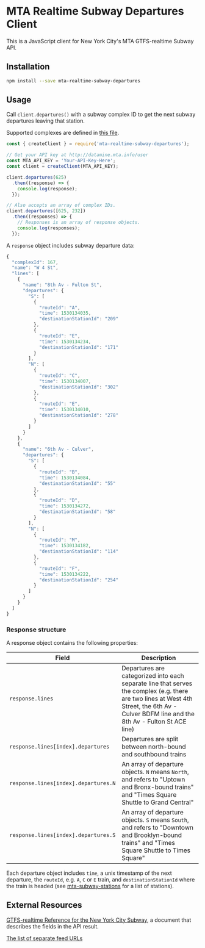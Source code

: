 # MTA Realtime Subway Departures Client

This is a JavaScript client for New York City's MTA GTFS-realtime Subway API.

## Installation

```bash
npm install --save mta-realtime-subway-departures
```

## Usage

Call `client.departures()` with a subway complex ID to get the next subway departures leaving that station.

Supported complexes are defined in [this file](https://github.com/ericandrewlewis/mta-subway-complexes/blob/master/complexes.json).

```js
const { createClient } = require('mta-realtime-subway-departures');

// Get your API key at http://datamine.mta.info/user
const MTA_API_KEY = 'Your-API-Key-Here';
const client = createClient(MTA_API_KEY);

client.departures(625)
  .then((response) => {
    console.log(response);
  });

// Also accepts an array of complex IDs.
client.departures([625, 232])
  .then((responses) => {
    // Responses is an array of response objects.
    console.log(responses);
  });
```

A `response` object includes subway departure data:

```js
{
  "complexId": 167,
  "name": "W 4 St",
  "lines": [
    {
      "name": "8th Av - Fulton St",
      "departures": {
        "S": [
          {
            "routeId": "A",
            "time": 1530134035,
            "destinationStationId": "209"
          },
          {
            "routeId": "E",
            "time": 1530134234,
            "destinationStationId": "171"
          }
        ],
        "N": [
          {
            "routeId": "C",
            "time": 1530134007,
            "destinationStationId": "302"
          },
          {
            "routeId": "E",
            "time": 1530134010,
            "destinationStationId": "278"
          }
        ]
      }
    },
    {
      "name": "6th Av - Culver",
      "departures": {
        "S": [
          {
            "routeId": "B",
            "time": 1530134084,
            "destinationStationId": "55"
          },
          {
            "routeId": "D",
            "time": 1530134272,
            "destinationStationId": "58"
          }
        ],
        "N": [
          {
            "routeId": "M",
            "time": 1530134182,
            "destinationStationId": "114"
          },
          {
            "routeId": "F",
            "time": 1530134222,
            "destinationStationId": "254"
          }
        ]
      }
    }
  ]
}

```

### Response structure

A response object contains the following properties:

| Field                  | Description |
|------------------------|-------------|
| `response.lines`             | Departures are categorized into each separate line that serves the complex (e.g. there are two lines at West 4th Street, the 6th Av - Culver BDFM line and the 8th Av - Fulton St ACE line) |
| `response.lines[index].departures` | Departures are split between north-bound and southbound trains |
| `response.lines[index].departures.N` | An array of departure objects. `N` means `North`, and refers to "Uptown and Bronx-bound trains" and "Times Square Shuttle to Grand Central" |
| `response.lines[index].departures.S` | An array of departure objects. `S` means `South`, and refers to "Downtown and Brooklyn-bound trains" and "Times Square Shuttle to Times Square" |

Each departure object includes `time`, a unix timestamp of the next departure, the `routeId`, e.g. `A`, `C` or `E` train, and `destinationStationId` where the train is headed (see [mta-subway-stations](https://www.npmjs.com/package/mta-subway-stations) for a list of stations).

## External Resources

[GTFS-realtime Reference for the New York City Subway](http://datamine.mta.info/sites/all/files/pdfs/GTFS-Realtime-NYC-Subway%20version%201%20dated%207%20Sep.pdf), a document that describes the fields in the API result.

[The list of separate feed URLs](http://datamine.mta.info/list-of-feeds)